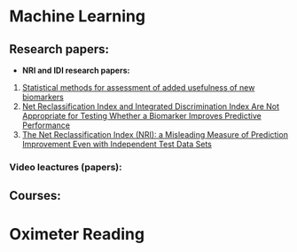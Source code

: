 
# Machine Learning
## Research papers:
- **NRI and IDI research papers:**
1. [Statistical methods for assessment of added usefulness of new biomarkers](https://www.ncbi.nlm.nih.gov/pmc/articles/PMC3155999/)
2. [Net Reclassification Index and Integrated Discrimination Index Are Not Appropriate for Testing Whether a Biomarker Improves Predictive Performance](https://www.ncbi.nlm.nih.gov/pmc/articles/PMC5837334/)
3. [The Net Reclassification Index (NRI): a Misleading Measure of Prediction Improvement Even with Independent Test Data Sets](https://www.ncbi.nlm.nih.gov/pmc/articles/PMC4615606/)

### Video leactures (papers):
## Courses:
# Oximeter Reading
